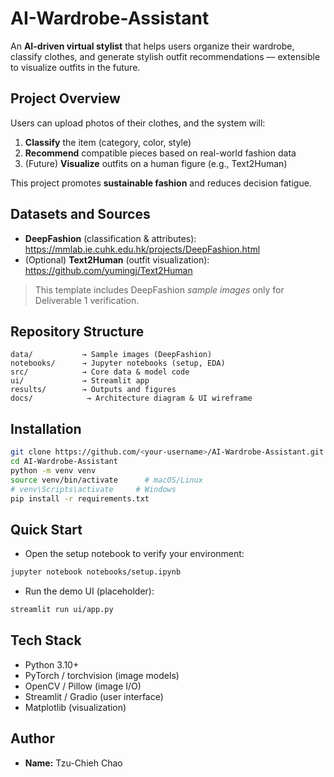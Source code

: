 #  AI-Wardrobe-Assistant

An **AI-driven virtual stylist** that helps users organize their wardrobe, classify clothes, and generate stylish outfit recommendations — extensible to visualize outfits in the future.

##  Project Overview
Users can upload photos of their clothes, and the system will:
1) **Classify** the item (category, color, style)
2) **Recommend** compatible pieces based on real-world fashion data
3) (Future) **Visualize** outfits on a human figure (e.g., Text2Human)

This project promotes **sustainable fashion** and reduces decision fatigue.

##  Datasets and Sources
- **DeepFashion** (classification & attributes): https://mmlab.ie.cuhk.edu.hk/projects/DeepFashion.html
- (Optional) **Text2Human** (outfit visualization): https://github.com/yumingj/Text2Human

> This template includes DeepFashion *sample images* only for Deliverable 1 verification.

##  Repository Structure
```
data/           → Sample images (DeepFashion)
notebooks/      → Jupyter notebooks (setup, EDA)
src/            → Core data & model code
ui/             → Streamlit app
results/        → Outputs and figures
docs/            → Architecture diagram & UI wireframe
```

## Installation
```bash
git clone https://github.com/<your-username>/AI-Wardrobe-Assistant.git
cd AI-Wardrobe-Assistant
python -m venv venv
source venv/bin/activate      # macOS/Linux
# venv\Scripts\activate     # Windows
pip install -r requirements.txt
```

##  Quick Start
- Open the setup notebook to verify your environment:
```bash
jupyter notebook notebooks/setup.ipynb
```
- Run the demo UI (placeholder):
```bash
streamlit run ui/app.py
```

## Tech Stack
- Python 3.10+
- PyTorch / torchvision (image models)
- OpenCV / Pillow (image I/O)
- Streamlit / Gradio (user interface)
- Matplotlib (visualization)


## Author
* **Name:** Tzu-Chieh Chao

